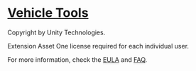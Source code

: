 # [Vehicle Tools](https://assetstore.unity.com/packages/essentials/tutorial-projects/vehicle-tools-83660)

Copyright by Unity Technologies.

Extension Asset
One license required for each individual user.

For more information, check the [EULA](https://unity3d.com/legal/as_terms) and [FAQ](https://assetstore.unity.com/browse/eula-faq).